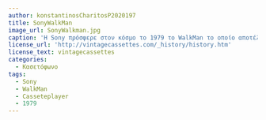 ```yaml
---
author: konstantinosCharitosP2020197
title: SonyWalkMan
image_url: SonyWalkman.jpg
caption: 'Η Sony πρόσφερε στον κόσμο το 1979 το WalkMan το οποίο αποτέλεσαι καινοτομία καθώς αποτέλεσαι το πρώτο αυτόνομο φορητό σύστημα μουσικής αλλά και για το μέγεθος του καθώς έιχε μέγεθος λίγο μεγαλύτερο απο την ίδια την κασέτα. Το WalkMan περιλάμβανε φορητά ελαφρούς βάρους ακουστικά καθώς η συσκεύη δούλευει με την χρήση AA μπαταριών.'
license_url: 'http://vintagecassettes.com/_history/history.htm'
license_text: vintagecassettes
categories:
  - Κασετόφωνο
tags:
  - Sony
  - WalkMan
  - Casseteplayer
  - 1979
---
```


